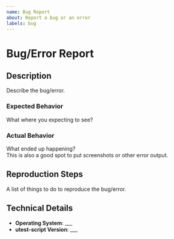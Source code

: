 ```yaml
---
name: Bug Report
about: Report a bug or an error
labels: bug
---
```


# Bug/Error Report #

## Description ##

Describe the bug/error.

### Expected Behavior ###

What where you expecting to see?

### Actual Behavior ###

What ended up happening?  
This is also a good spot to put screenshots or other error output.

## Reproduction Steps ##

A list of things to do to reproduce the bug/error.

## Technical Details ##

* **Operating System**: ___
* **utest-script Version**: ___
